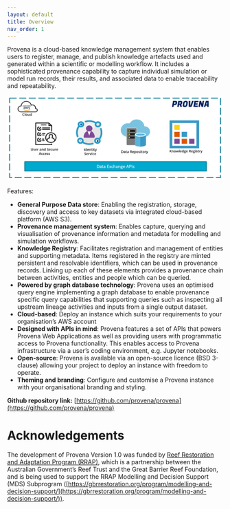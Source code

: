 ```yaml
---
layout: default
title: Overview
nav_order: 1
---
```



Provena is a cloud-based knowledge management system that enables users to register, manage, and publish knowledge artefacts 
used and generated within a scientific or modelling workflow. 
It includes a sophisticated provenance capability to capture individual simulation or model run records, their results, 
and associated data to enable traceability and repeatability. 

![Provena components](assets/images/provena-stack.png)

Features:
- **General Purpose Data store**: Enabling the registration, storage, discovery and access to key datasets via integrated cloud-based platform (AWS S3). 
- **Provenance management system**: Enables capture, querying and visualisation of provenance information and metadata for modelling and simulation workflows. 
- **Knowledge Registry**: Facilitates registration and management of entities and supporting metadata. Items registered in the registry are minted  persistent and resolvable identifiers, which can be used in provenance records. Linking up each of these elements provides a provenance chain between activities, entities and people which can be queried. 
- **Powered by graph database technology**: Provena uses an optimised query engine implementing a graph database to enable provenance specific query capabilities that supporting queries such as inspecting all upstream lineage activities and inputs from a single output dataset. 
- **Cloud-based**: Deploy an instance which suits your requirements to your organisation’s AWS account
- **Designed with APIs in mind**: Provena features a set of APIs that powers Provena Web Applications as well as providing users with programmatic access to Provena functionality. This enables access to Provena infrastructure via a user’s coding environment, e.g. Jupyter notebooks.
- **Open-source**: Provena is available via an open-source licence (BSD 3-clause) allowing your project to deploy an instance with freedom to operate.
- **Theming and branding**: Configure and customise a Provena instance with your organisational branding and styling.

**Github repository link:** [https://github.com/provena/provena](https://github.com/provena/provena)

# Acknowledgements

The development of Provena Version 1.0 was funded by [Reef Restoration and Adaptation Program (RRAP)](https://gbrrestoration.org), which is a partnership between the Australian Government’s Reef Trust and the Great Barrier Reef Foundation, and is being used to support the RRAP Modelling and Decision Support (MDS) Subprogram ([https://gbrrestoration.org/program/modelling-and-decision-support/](https://gbrrestoration.org/program/modelling-and-decision-support/)).


